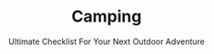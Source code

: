 ---
layout: list
title: "Camping"
permalink: "/camping-checklist/"
categories: [Trip]

emoji: "🏕️"
subtitle: 'Ultimate Checklist For Your Next Outdoor Adventure'
description: "Planning a camping trip? Our comprehensive camping checklist covers everything you need for a successful outdoor adventure, from essential gear to personal items. Perfect for beginners and experienced campers alike, this detailed guide ensures you won't forget any crucial items for your next wilderness getaway."

items:
    - name: Shelter & Sleeping
      items:
        - Ground cloth
        - Pajamas
        - Pillow
        - Sleeping bag
        - Sleeping pad
        - Tent

    - name: Cooking & Food
      items:
        - BBQ grill
        - Bottle opener
        - Bowls
        - Can opener
        - Cooking oil
        - Food
        - Folding table
        - Fuel
        - Lighter
        - Marshmallows
        - Paper towels
        - Plates
        - Pots
        - Pans
        - Thermos
        - Utensils
        - Water bottles

    - name: Clothing
      items:
        - Bandana
        - Hat
        - Hiking boots
        - Jacket
        - Pants
        - Rain jacket
        - Sandals
        - Shorts
        - Socks
        - T-shirts
        - Underwear
        - Umbrella

    - name: Personal Care
      items:
        - Bug spray
        - Comb
        - Deodorant
        - Lip balm
        - Medications
        - Razor
        - Shampoo
        - Soap
        - Sunscreen
        - Sunglasses
        - Toilet paper
        - Toothbrush
        - Toothpaste
        - Towel

    - name: Tools & Equipment
      items:
        - Axe
        - Backpack
        - Batteries
        - Binoculars
        - Brush
        - Camera
        - Camera charger
        - Candles
        - Compass
        - Dust pan
        - First aid kit
        - Hammer
        - Lantern
        - Maps
        - Money
        - Phone charger
        - Saw
        - SD card
        - Smartphone
        - Trash bags

    - name: Entertainment
      items:
        - Board games
        - Playing cards
---